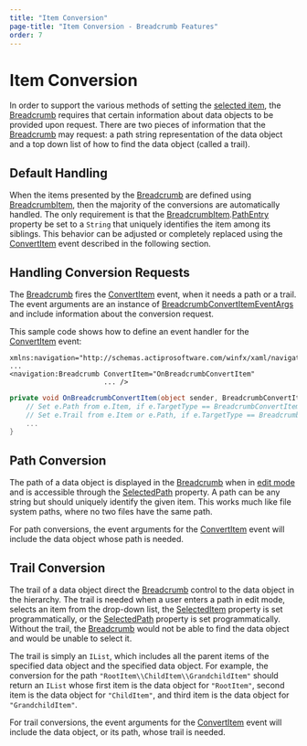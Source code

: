 ```yaml
---
title: "Item Conversion"
page-title: "Item Conversion - Breadcrumb Features"
order: 7
---
```

# Item Conversion

In order to support the various methods of setting the [selected item](item-selection.md), the [Breadcrumb](xref:@ActiproUIRoot.Controls.Navigation.Breadcrumb) requires that certain information about data objects to be provided upon request. There are two pieces of information that the [Breadcrumb](xref:@ActiproUIRoot.Controls.Navigation.Breadcrumb) may request: a path string representation of the data object and a top down list of how to find the data object (called a trail).

## Default Handling

When the items presented by the [Breadcrumb](xref:@ActiproUIRoot.Controls.Navigation.Breadcrumb) are defined using [BreadcrumbItem](xref:@ActiproUIRoot.Controls.Navigation.BreadcrumbItem), then the majority of the conversions are automatically handled. The only requirement is that the [BreadcrumbItem](xref:@ActiproUIRoot.Controls.Navigation.BreadcrumbItem).[PathEntry](xref:@ActiproUIRoot.Controls.Navigation.BreadcrumbItem.PathEntry) property be set to a `String` that uniquely identifies the item among its siblings. This behavior can be adjusted or completely replaced using the [ConvertItem](xref:@ActiproUIRoot.Controls.Navigation.Breadcrumb.ConvertItem) event described in the following section.

## Handling Conversion Requests

The [Breadcrumb](xref:@ActiproUIRoot.Controls.Navigation.Breadcrumb) fires the [ConvertItem](xref:@ActiproUIRoot.Controls.Navigation.Breadcrumb.ConvertItem) event, when it needs a path or a trail.  The event arguments are an instance of [BreadcrumbConvertItemEventArgs](xref:@ActiproUIRoot.Controls.Navigation.BreadcrumbConvertItemEventArgs) and include information about the conversion request.

This sample code shows how to define an event handler for the [ConvertItem](xref:@ActiproUIRoot.Controls.Navigation.Breadcrumb.ConvertItem) event:

```xaml
xmlns:navigation="http://schemas.actiprosoftware.com/winfx/xaml/navigation"
...
<navigation:Breadcrumb ConvertItem="OnBreadcrumbConvertItem"
                       ... />
```

```csharp
private void OnBreadcrumbConvertItem(object sender, BreadcrumbConvertItemEventArgs e) {
	// Set e.Path from e.Item, if e.TargetType == BreadcrumbConvertItemTargetType.Path
	// Set e.Trail from e.Item or e.Path, if e.TargetType == BreadcrumbConvertItemTargetType.Trail
	...
}
```

## Path Conversion

The path of a data object is displayed in the [Breadcrumb](xref:@ActiproUIRoot.Controls.Navigation.Breadcrumb) when in [edit mode](edit-mode.md) and is accessible through the [SelectedPath](xref:@ActiproUIRoot.Controls.Navigation.Breadcrumb.SelectedPath) property. A path can be any string but should uniquely identify the given item. This works much like file system paths, where no two files have the same path.

For path conversions, the event arguments for the [ConvertItem](xref:@ActiproUIRoot.Controls.Navigation.Breadcrumb.ConvertItem) event will include the data object whose path is needed.

## Trail Conversion

The trail of a data object direct the [Breadcrumb](xref:@ActiproUIRoot.Controls.Navigation.Breadcrumb) control to the data object in the hierarchy. The trail is needed when a user enters a path in edit mode, selects an item from the drop-down list, the [SelectedItem](xref:@ActiproUIRoot.Controls.Navigation.Breadcrumb.SelectedItem) property is set programmatically, or the [SelectedPath](xref:@ActiproUIRoot.Controls.Navigation.Breadcrumb.SelectedPath) property is set programmatically. Without the trail, the [Breadcrumb](xref:@ActiproUIRoot.Controls.Navigation.Breadcrumb) would not be able to find the data object and would be unable to select it.

The trail is simply an `IList`, which includes all the parent items of the specified data object and the specified data object. For example, the conversion for the path `"RootItem\\ChildItem\\GrandchildItem"` should return an `IList` whose first item is the data object for `"RootItem"`, second item is the data object for `"ChildItem"`, and third item is the data object for `"GrandchildItem"`.

For trail conversions, the event arguments for the [ConvertItem](xref:@ActiproUIRoot.Controls.Navigation.Breadcrumb.ConvertItem) event will include the data object, or its path, whose trail is needed.
